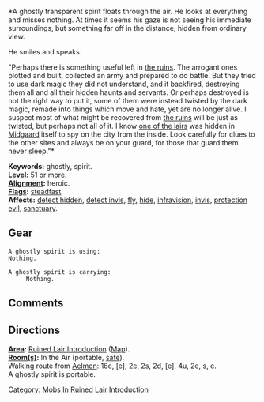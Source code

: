 *A ghostly transparent spirit floats through the air. He looks at
everything and misses nothing. At times it seems his gaze is not seeing
his immediate surroundings, but something far off in the distance,
hidden from ordinary view.  
  
He smiles and speaks.  
  
"Perhaps there is something useful left in [the
ruins](:Category:_Ruined_Lairs "wikilink"). The arrogant ones plotted
and built, collected an army and prepared to do battle. But they tried
to use dark magic they did not understand, and it backfired, destroying
them all and all their hidden haunts and servants. Or perhaps destroyed
is not the right way to put it, some of them were instead twisted by the
dark magic, remade into things which move and hate, yet are no longer
alive. I suspect most of what might be recovered from [the
ruins](:Category:_Ruined_Lairs "wikilink") will be just as twisted, but
perhaps not all of it. I know [one of the
lairs](:Category:_Ruined_Lair_1_Of_5 "wikilink") was hidden in
[Midgaard](:Category:_Midgaard "wikilink") itself to spy on the city
from the inside. Look carefully for clues to the other sites and always
be on your guard, for those that guard them never sleep."*

**Keywords:** ghostly, spirit.  
**[Level](Level "wikilink"):** 51 or more.  
**[Alignment](Alignment "wikilink"):** heroic.  
**[Flags](:Category:_Mob_Types "wikilink"):**
[steadfast](Sentinel_Mobs "wikilink").  
**Affects:** [detect hidden](Detect_Hidden "wikilink"), [detect
invis](Detect_Invis "wikilink"), [fly](Fly "wikilink"),
[hide](Hide "wikilink"), [infravision](Infravision "wikilink"),
[invis](Invis "wikilink"), [protection
evil](Protection_Evil "wikilink"), [sanctuary](Sanctuary "wikilink").  

## Gear

`A ghostly spirit is using:`  
`Nothing.`

`A ghostly spirit is carrying:`  
`     Nothing.`

## Comments

## Directions

**[Area](:Category:_Areas "wikilink"):** [Ruined Lair
Introduction](:Category:_Ruined_Lair_Introduction "wikilink")
([Map](Ruined_Lair_Introduction_Map "wikilink")).  
**[Room(s)](:Category:_Rooms "wikilink"):** In the Air (portable,
[safe](Safe_Rooms "wikilink")).  
Walking route from [Aelmon](Aelmon "wikilink"): 16e, \[e\], 2e, 2s, 2d,
\[e\], 4u, 2e, s, e.  
A ghostly spirit is portable.  

[Category: Mobs In Ruined Lair
Introduction](Category:_Mobs_In_Ruined_Lair_Introduction "wikilink")

